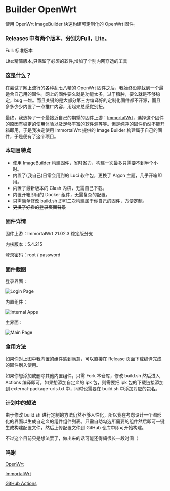 # Builder OpenWrt
使用 OpenWrt ImageBuilder 快速构建可定制化的 OpenWrt 固件。

###  Releases 中有两个版本，分别为Full，Lite。

Full: 标准版本

Lite:精简版本,只保留了必须的软件,增加了个别内网穿透的工具

### 这是什么？

在尝试了网上流行的各种乱七八糟的 OpenWrt 固件之后，我始终没能找到一个最适合自己用的固件。网上的固件要么就是功能太多，过于臃肿，要么就是不够稳定，bug 一堆。而且关键的是大部分第三方编译好的定制化固件都不开源，而且多多少少内置了一点推广内容，用起来总感觉别扭。

最终，我选择了一个最接近自己的期望的固件上游：[ImmortalWrt](https://github.com/immortalwrt/immortalwrt)，选择这个固件的原因有稳定的使用体验以及足够丰富的软件源等等。但是纯净的固件仍然不能开箱即用，于是我决定使用 ImmortalWrt 提供的 Image Builder 构建属于自己的固件，于是便有了这个项目。

### 本项目特点

* 使用 ImageBuilder 构建固件，省时省力，构建一次最多只需要不到半个小时。
* 内置了(我自己)日常会用到的 Luci 软件包，更换了 Argon 主题，几乎开箱即用。
* 内置了最新版本的 Clash 内核，无需自己下载。
* 内置开箱即用的 Docker 组件，无需复杂的配置。
* 只需简单修改 build.sh 即可二次构建属于你自己的固件，方便定制。
* ~~更换了好看的登录页面背景~~

### 固件详情

固件上游：ImmortalWrt 21.02.3 稳定版分支

内核版本：5.4.215

登录密码：root / password

### 固件截图

登录界面：

![Login Page](https://raw.githubusercontent.com/Revincx/MyWrtBuilder/main/img/login.png)

内置组件：

![Internal Apps](https://raw.githubusercontent.com/Revincx/MyWrtBuilder/main/img/apps.png)

主界面：

![Main Page](https://raw.githubusercontent.com/Revincx/MyWrtBuilder/main/img/main_status.png)

### 食用方法

如果你对上图中我内置的组件感到满意，可以直接在 Release 页面下载编译完成的固件刷入使用。

如果你想添加或删除其他内置组件，只需 Fork 本仓库，修改 build.sh 然后进入 Actions 编译即可。如果想添加自定义的 ipk 包，则需要把 ipk 包的下载链接添加到 external-package-urls.txt 中，同时也需要在 build.sh 中添加对应的包名。

### 计划中的想法

由于修改 build.sh 进行定制的方法仍然不够人性化，所以我在考虑设计一个图形化的界面以生成自定义的组件组件列表。只需自助勾选所需要的组件然后即可一键生成构建配置文件，然后上传配置文件到 GitHub 仓库中即可开始构建。

不过这个目前只是想法罢了，做出来的话可能还得鸽很长一段时间（

### 鸣谢

[OpenWrt](https://github.com/openwrt/openwrt/)

[ImmortalWrt](https://github.com/immortalwrt/immortalwrt)

[GitHub Actions](https://github.com/features/actions)
